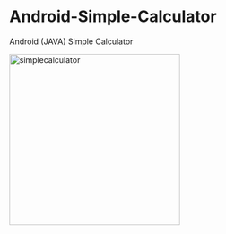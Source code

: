 # Android-Simple-Calculator
Android (JAVA) Simple Calculator

<img width="304" alt="simplecalculator" src="https://user-images.githubusercontent.com/42300223/52865149-30eabe00-313c-11e9-96b6-705531cedc00.png">
